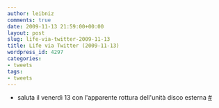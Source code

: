 ```yaml
---
author: leibniz
comments: true
date: 2009-11-13 21:59:00+00:00
layout: post
slug: life-via-twitter-2009-11-13
title: Life via Twitter (2009-11-13)
wordpress_id: 4297
categories:
- tweets
tags:
- tweets
---
```



	
  * saluta il venerdì 13 con l'apparente rottura dell'unità disco esterna [#](http://twitter.com/leibniz/statuses/5673117313)


